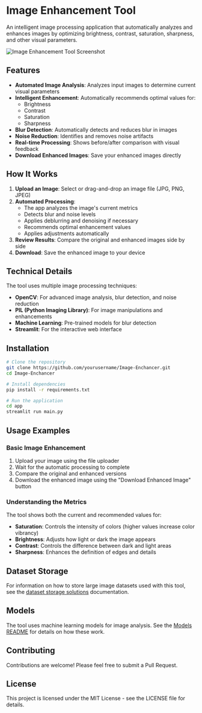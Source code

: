 # Image Enhancement Tool

An intelligent image processing application that automatically analyzes and enhances images by optimizing brightness, contrast, saturation, sharpness, and other visual parameters.

![Image Enhancement Tool Screenshot](https://github.com/yourusername/Image-Enchancer/raw/main/app/assets/screenshot.jpg)

## Features

- **Automated Image Analysis**: Analyzes input images to determine current visual parameters
- **Intelligent Enhancement**: Automatically recommends optimal values for:
  - Brightness
  - Contrast
  - Saturation
  - Sharpness
- **Blur Detection**: Automatically detects and reduces blur in images
- **Noise Reduction**: Identifies and removes noise artifacts
- **Real-time Processing**: Shows before/after comparison with visual feedback
- **Download Enhanced Images**: Save your enhanced images directly

## How It Works

1. **Upload an Image**: Select or drag-and-drop an image file (JPG, PNG, JPEG)
2. **Automated Processing**:
   - The app analyzes the image's current metrics
   - Detects blur and noise levels
   - Applies deblurring and denoising if necessary
   - Recommends optimal enhancement values
   - Applies adjustments automatically
3. **Review Results**: Compare the original and enhanced images side by side
4. **Download**: Save the enhanced image to your device

## Technical Details

The tool uses multiple image processing techniques:

- **OpenCV**: For advanced image analysis, blur detection, and noise reduction
- **PIL (Python Imaging Library)**: For image manipulations and enhancements
- **Machine Learning**: Pre-trained models for blur detection
- **Streamlit**: For the interactive web interface

## Installation

```bash
# Clone the repository
git clone https://github.com/yourusername/Image-Enchancer.git
cd Image-Enchancer

# Install dependencies
pip install -r requirements.txt

# Run the application
cd app
streamlit run main.py
```

## Usage Examples

### Basic Image Enhancement

1. Upload your image using the file uploader
2. Wait for the automatic processing to complete
3. Compare the original and enhanced versions
4. Download the enhanced image using the "Download Enhanced Image" button

### Understanding the Metrics

The tool shows both the current and recommended values for:

- **Saturation**: Controls the intensity of colors (higher values increase color vibrancy)
- **Brightness**: Adjusts how light or dark the image appears
- **Contrast**: Controls the difference between dark and light areas
- **Sharpness**: Enhances the definition of edges and details

## Dataset Storage

For information on how to store large image datasets used with this tool, see the [dataset storage solutions](docs/dataset_storage_solutions.md) documentation.

## Models

The tool uses machine learning models for image analysis. See the [Models README](Models/README.md) for details on how these work.

## Contributing

Contributions are welcome! Please feel free to submit a Pull Request.

## License

This project is licensed under the MIT License - see the LICENSE file for details.